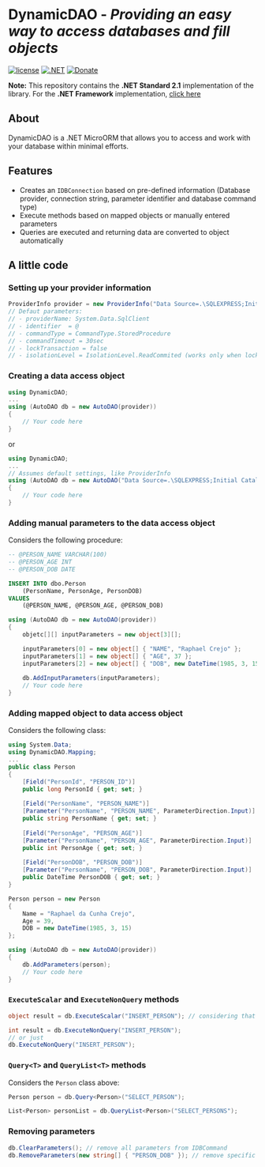 # DynamicDAO - _Providing an easy way to access databases and fill objects_


[![license](https://img.shields.io/badge/license-MIT-brightgreen)](https://github.com/raphaelcrejo/DynamicDAO6/blob/main/LICENSE) [![.NET](https://github.com/raphaelcrejo/DynamicDAO6/actions/workflows/dotnet.yml/badge.svg)](https://github.com/raphaelcrejo/DynamicDAO6/actions/workflows/dotnet.yml) [![Donate](https://img.shields.io/badge/Donate-PayPal-informational.svg)](https://www.paypal.com/donate/?hosted_button_id=PZX6VD5F8VD3S)

**Note:** This repository contains the **.NET Standard 2.1** implementation of the library. For the **.NET Framework** implementation, [click here][Nfr]

## About
DynamicDAO is a .NET MicroORM that allows you to access and work with your database within minimal efforts.

## Features
- Creates an `IDBConnection` based on pre-defined information (Database provider, connection string, parameter identifier and database command type)
- Execute methods based on mapped objects or manually entered parameters 
- Queries are executed and returning data are converted to object automatically

## A little code
### Setting up your provider information

```csharp
ProviderInfo provider = new ProviderInfo("Data Source=.\SQLEXPRESS;Initial Catalog=tempdb;User ID=sa;Password=adm")
// Defaut parameters: 
// - providerName: System.Data.SqlClient
// - identifier  = @
// - commandType = CommandType.StoredProcedure
// - commandTimeout = 30sec
// - lockTransaction = false
// - isolationLevel = IsolationLevel.ReadCommited (works only when lockTransaction is true)
```

### Creating a data access object

```csharp
using DynamicDAO;
...
using (AutoDAO db = new AutoDAO(provider))
{
    // Your code here
}
```
or
```csharp
using DynamicDAO;
...
// Assumes default settings, like ProviderInfo
using (AutoDAO db = new AutoDAO("Data Source=.\SQLEXPRESS;Initial Catalog=tempdb;User ID=sa;Password=adm"))
{
    // Your code here
}
```

### Adding manual parameters to the data access object

Considers the following procedure:

```sql
-- @PERSON_NAME VARCHAR(100)
-- @PERSON_AGE INT
-- @PERSON_DOB DATE

INSERT INTO dbo.Person
    (PersonName, PersonAge, PersonDOB)
VALUES
    (@PERSON_NAME, @PERSON_AGE, @PERSON_DOB)
```

```csharp
using (AutoDAO db = new AutoDAO(provider))
{
    objetc[][] inputParameters = new object[3][];

    inputParameters[0] = new object[] { "NAME", "Raphael Crejo" };
    inputParameters[1] = new object[] { "AGE", 37 };
    inputParameters[2] = new object[] { "DOB", new DateTime(1985, 3, 15) };
    
    db.AddInputParameters(inputParameters);
    // Your code here
}
```

### Adding mapped object to data access object

Considers the following class:

```csharp
using System.Data;
using DynamicDAO.Mapping;
...
public class Person
{
    [Field("PersonId", "PERSON_ID")]
    public long PersonId { get; set; }
    
    [Field("PersonName", "PERSON_NAME")]
    [Parameter("PersonName", "PERSON_NAME", ParameterDirection.Input)]
    public string PersonName { get; set; }
    
    [Field("PersonAge", "PERSON_AGE")]
    [Parameter("PersonName", "PERSON_AGE", ParameterDirection.Input)]
    public int PersonAge { get; set; }
    
    [Field("PersonDOB", "PERSON_DOB")]
    [Parameter("PersonName", "PERSON_DOB", ParameterDirection.Input)]
    public DateTime PersonDOB { get; set; }
}
```

```csharp
Person person = new Person
{
    Name = "Raphael da Cunha Crejo",
    Age = 39,
    DOB = new DateTime(1985, 3, 15)
};

using (AutoDAO db = new AutoDAO(provider))
{
    db.AddParameters(person);
    // Your code here
}
```

### `ExecuteScalar` and `ExecuteNonQuery` methods

```csharp
object result = db.ExecuteScalar("INSERT_PERSON"); // considering that your stored procedure returns the Person ID
```
```csharp
int result = db.ExecuteNonQuery("INSERT_PERSON");
// or just
db.ExecuteNonQuery("INSERT_PERSON");
```

### `Query<T>` and `QueryList<T>` methods

Considers the `Person` class above:

```csharp
Person person = db.Query<Person>("SELECT_PERSON");
```

```csharp
List<Person> personList = db.QueryList<Person>("SELECT_PERSONS");
```

### Removing parameters

```csharp
db.ClearParameters(); // remove all parameters from IDBCommand
db.RemoveParameters(new string[] { "PERSON_DOB" }); // remove specific parameter from IDBCommand
```

[//]: #
[NFr]: <https://github.com/raphaelcrejo/DynamicDAOfx>
[Lic]: <https://github.com/raphaelcrejo/DynamicDAO/blob/main/LICENSE>

